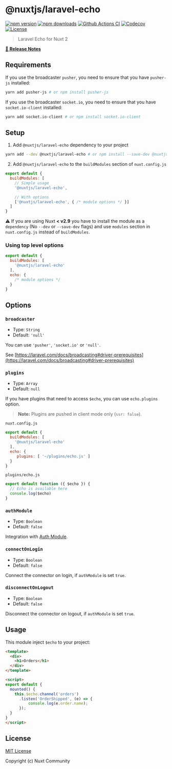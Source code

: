 # @nuxtjs/laravel-echo

[![npm version][npm-version-src]][npm-version-href]
[![npm downloads][npm-downloads-src]][npm-downloads-href]
[![Github Actions CI][github-actions-ci-src]][github-actions-ci-href]
[![Codecov][codecov-src]][codecov-href]
[![License][license-src]][license-href]

> Laravel Echo for Nuxt 2

[📖 **Release Notes**](./CHANGELOG.md)

## Requirements

If you use the broadcaster `pusher`, you need to ensure that you have `pusher-js` installed:

```bash
yarn add pusher-js # or npm install pusher-js
```

If you use the broadcaster `socket.io`, you need to ensure that you have `socket.io-client` installed:

```bash
yarn add socket.io-client # or npm install socket.io-client
```

## Setup

1. Add `@nuxtjs/laravel-echo` dependency to your project

```bash
yarn add --dev @nuxtjs/laravel-echo # or npm install --save-dev @nuxtjs/laravel-echo
```

2. Add `@nuxtjs/laravel-echo` to the `buildModules` section of `nuxt.config.js`

```js
export default {
  buildModules: [
    // Simple usage
    '@nuxtjs/laravel-echo',

    // With options
    ['@nuxtjs/laravel-echo', { /* module options */ }]
  ]
}
```

:warning: If you are using Nuxt **< v2.9** you have to install the module as a `dependency` (No `--dev` or `--save-dev` flags) and use `modules` section in `nuxt.config.js` instead of `buildModules`.

### Using top level options

```js
export default {
  buildModules: [
    '@nuxtjs/laravel-echo'
  ],
  echo: {
    /* module options */
  }
}
```

## Options

### `broadcaster`

- Type: `String`
- Default: `'null'`

You can use `'pusher'`, `'socket.io'` or `'null'`.

See [https://laravel.com/docs/broadcasting#driver-prerequisites](https://laravel.com/docs/broadcasting#driver-prerequisites)

### `plugins`

- Type: `Array`
- Default: `null`

If you have plugins that need to access `$echo`, you can use `echo.plugins` option.

> **Note:** Plugins are pushed in client mode only (`ssr: false`).

`nuxt.config.js`

```js
export default {
  buildModules: [
    '@nuxtjs/laravel-echo'
  ],
  echo: {
     plugins: [ '~/plugins/echo.js' ]
  }
}
```

`plugins/echo.js`

```js
export default function ({ $echo }) {
  // Echo is available here
  console.log($echo)
}
```

### `authModule`

- Type: `Boolean`
- Default: `false`

Integration with [Auth Module](https://github.com/nuxt-community/auth-module).

### `connectOnLogin`

- Type: `Boolean`
- Default: `false`

Connect the connector on login, if `authModule` is set `true`.

### `disconnectOnLogout`

- Type: `Boolean`
- Default: `false`

Disconnect the connector on logout, if `authModule` is set `true`.

## Usage

This module inject `$echo` to your project:

```html
<template>
  <div>
    <h1>Orders</h1>
  </div>
</template>

<script>
export default {
  mounted() {
    this.$echo.channel('orders')
      .listen('OrderShipped', (e) => {
          console.log(e.order.name);
      });
  }
}
</script>
```

## License

[MIT License](./LICENSE)

Copyright (c) Nuxt Community

<!-- Badges -->
[npm-version-src]: https://img.shields.io/npm/v/@nuxtjs/laravel-echo/latest.svg
[npm-version-href]: https://npmjs.com/package/@nuxtjs/laravel-echo

[npm-downloads-src]: https://img.shields.io/npm/dt/@nuxtjs/laravel-echo.svg
[npm-downloads-href]: https://npmjs.com/package/@nuxtjs/laravel-echo

[github-actions-ci-src]: https://github.com/nuxt-community/laravel-echo-module/workflows/ci/badge.svg
[github-actions-ci-href]: https://github.com/nuxt-community/laravel-echo-module/actions?query=workflow%3Aci

[codecov-src]: https://img.shields.io/codecov/c/github/nuxt-community/laravel-echo-module.svg
[codecov-href]: https://codecov.io/gh/nuxt-community/laravel-echo-module

[license-src]: https://img.shields.io/npm/l/@nuxtjs/laravel-echo.svg
[license-href]: https://npmjs.com/package/@nuxtjs/laravel-echo
